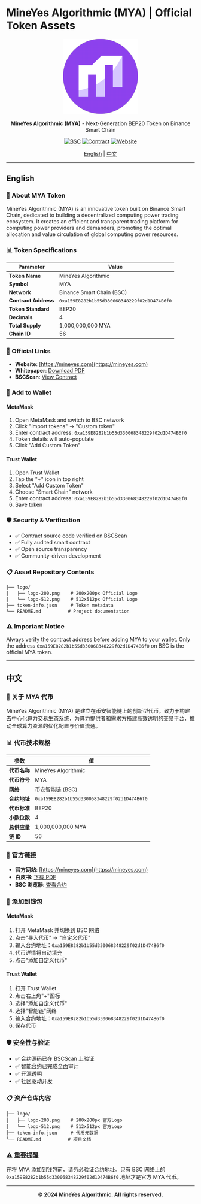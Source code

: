 # MineYes Algorithmic (MYA) | Official Token Assets

<div align="center">

![MYA Logo](./logo/logo-200.png)

**MineYes Algorithmic (MYA)** - Next-Generation BEP20 Token on Binance Smart Chain

[![BSC](https://img.shields.io/badge/BSC-Mainnet-yellow)](https://bscscan.com/address/0xa159E8282b1b55d330068348229f02d1D474B6f0)
[![Contract](https://img.shields.io/badge/Contract-Verified-green)](https://bscscan.com/address/0xa159E8282b1b55d330068348229f02d1D474B6f0)
[![Website](https://img.shields.io/badge/Website-mineyes.com-blue)](https://mineyes.com)

[English](#english) | [中文](#中文)

</div>

---

## English

### 🚀 About MYA Token

MineYes Algorithmic (MYA) is an innovative token built on Binance Smart Chain, dedicated to building a decentralized computing power trading ecosystem. It creates an efficient and transparent trading platform for computing power providers and demanders, promoting the optimal allocation and value circulation of global computing power resources.

### 📊 Token Specifications

| Parameter | Value |
|-----------|-------|
| **Token Name** | MineYes Algorithmic |
| **Symbol** | MYA |
| **Network** | Binance Smart Chain (BSC) |
| **Contract Address** | `0xa159E8282b1b55d330068348229f02d1D474B6f0` |
| **Token Standard** | BEP20 |
| **Decimals** | 4 |
| **Total Supply** | 1,000,000,000 MYA |
| **Chain ID** | 56 |

### 🔗 Official Links

- **Website**: [https://mineyes.com](https://mineyes.com)
- **Whitepaper**: [Download PDF](https://mineyes.com/assets/mya/doc/MineYes%20Algorithmic%20(MYA)%20%E2%80%93%20Whitepaper.pdf)
- **BSCScan**: [View Contract](https://bscscan.com/address/0xa159E8282b1b55d330068348229f02d1D474B6f0)

### 📱 Add to Wallet

#### MetaMask
1. Open MetaMask and switch to BSC network
2. Click "Import tokens" → "Custom token"
3. Enter contract address: `0xa159E8282b1b55d330068348229f02d1D474B6f0`
4. Token details will auto-populate
5. Click "Add Custom Token"

#### Trust Wallet
1. Open Trust Wallet
2. Tap the "+" icon in top right
3. Select "Add Custom Token"
4. Choose "Smart Chain" network
5. Enter contract address: `0xa159E8282b1b55d330068348229f02d1D474B6f0`
6. Save token

### 🛡️ Security & Verification

- ✅ Contract source code verified on BSCScan
- ✅ Fully audited smart contract
- ✅ Open source transparency
- ✅ Community-driven development

### 📋 Asset Repository Contents

```
├── logo/
│   ├── logo-200.png    # 200x200px Official Logo
│   └── logo-512.png    # 512x512px Official Logo
├── token-info.json     # Token metadata
└── README.md          # Project documentation
```

### ⚠️ Important Notice

Always verify the contract address before adding MYA to your wallet. Only the address `0xa159E8282b1b55d330068348229f02d1D474B6f0` on BSC is the official MYA token.

---

## 中文

### 🚀 关于 MYA 代币

MineYes Algorithmic (MYA) 是建立在币安智能链上的创新型代币。致力于构建去中心化算力交易生态系统，为算力提供者和需求方搭建高效透明的交易平台，推动全球算力资源的优化配置与价值流通。

### 📊 代币技术规格

| 参数 | 值 |
|------|-----|
| **代币名称** | MineYes Algorithmic |
| **代币符号** | MYA |
| **网络** | 币安智能链 (BSC) |
| **合约地址** | `0xa159E8282b1b55d330068348229f02d1D474B6f0` |
| **代币标准** | BEP20 |
| **小数位数** | 4 |
| **总供应量** | 1,000,000,000 MYA |
| **链 ID** | 56 |

### 🔗 官方链接

- **官方网站**: [https://mineyes.com](https://mineyes.com)
- **白皮书**: [下载 PDF](https://mineyes.com/assets/mya/doc/MineYes%20Algorithmic%20(MYA)%20%E2%80%93%20Whitepaper.pdf)
- **BSC 浏览器**: [查看合约](https://bscscan.com/address/0xa159E8282b1b55d330068348229f02d1D474B6f0)

### 📱 添加到钱包

#### MetaMask
1. 打开 MetaMask 并切换到 BSC 网络
2. 点击"导入代币" → "自定义代币"
3. 输入合约地址：`0xa159E8282b1b55d330068348229f02d1D474B6f0`
4. 代币详情将自动填充
5. 点击"添加自定义代币"

#### Trust Wallet
1. 打开 Trust Wallet
2. 点击右上角"+"图标
3. 选择"添加自定义代币"
4. 选择"智能链"网络
5. 输入合约地址：`0xa159E8282b1b55d330068348229f02d1D474B6f0`
6. 保存代币

### 🛡️ 安全性与验证

- ✅ 合约源码已在 BSCScan 上验证
- ✅ 智能合约已完成全面审计
- ✅ 开源透明
- ✅ 社区驱动开发

### 📋 资产仓库内容

```
├── logo/
│   ├── logo-200.png    # 200x200px 官方Logo
│   └── logo-512.png    # 512x512px 官方Logo
├── token-info.json     # 代币元数据
└── README.md          # 项目文档
```

### ⚠️ 重要提醒

在将 MYA 添加到钱包前，请务必验证合约地址。只有 BSC 网络上的 `0xa159E8282b1b55d330068348229f02d1D474B6f0` 地址才是官方 MYA 代币。

---

<div align="center">

**© 2024 MineYes Algorithmic. All rights reserved.**

</div>